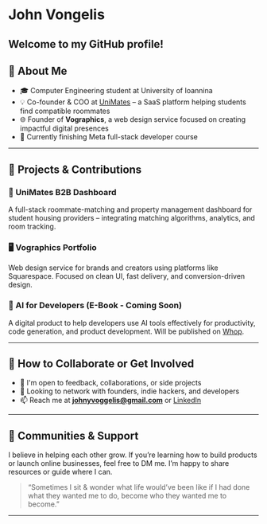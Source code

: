 # John Vongelis

Welcome to my GitHub profile!
---

## 💼 About Me

- 🎓 Computer Engineering student at University of Ioannina  
- 💡 Co-founder & COO at [UniMates](https://www.unimates.net/) – a SaaS platform helping students find compatible roommates  
- 🌐 Founder of **Vographics**, a web design service focused on creating impactful digital presences  
- 🧠 Currently finishing Meta full-stack developer course 

---

## 🚀 Projects & Contributions

### 🔗 UniMates B2B Dashboard 
A full-stack roommate-matching and property management dashboard for student housing providers – integrating matching algorithms, analytics, and room tracking.

### 🖥️ Vographics Portfolio  
Web design service for brands and creators using platforms like Squarespace. Focused on clean UI, fast delivery, and conversion-driven design.

### 📘 AI for Developers (E-Book - Coming Soon)  
A digital product to help developers use AI tools effectively for productivity, code generation, and product development. Will be published on [Whop](https://whop.com).

---

## 🧩 How to Collaborate or Get Involved

- 💬 I'm open to feedback, collaborations, or side projects
- 🤝 Looking to network with founders, indie hackers, and developers
- 📫 Reach me at **johnyvoggelis@gmail.com** or [LinkedIn](www.linkedin.com/in/ioannis-voggelis-14095b325)

---

## 🙌 Communities & Support

I believe in helping each other grow. If you’re learning how to build products or launch online businesses, feel free to DM me. I’m happy to share resources or guide where I can.

> “Sometimes I sit & wonder what life would’ve been like if I had done what they wanted me to do, become who they wanted me to become.”

---

